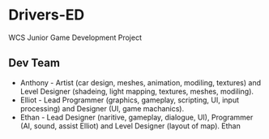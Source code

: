Drivers-ED
==========
WCS Junior Game Development Project

Dev Team
----------
 - Anthony - Artist (car design, meshes, animation, modiling, textures) and Level Designer (shadeing, light mapping, textures, meshes, modiling). 
 - Elliot - Lead Programmer (graphics, gameplay, scripting, UI, input processing) and Designer (UI, game machanics).
 - Ethan - Lead Designer (naritive, gameplay, dialogue, UI), Programmer (AI, sound, assist Elliot) and Level Designer (layout of map). 
Ethan